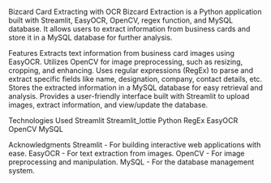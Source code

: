 Bizcard Card Extracting with OCR
Bizcard Extraction is a Python application built with Streamlit, EasyOCR, OpenCV, regex function, and MySQL database. It allows users to extract information from business cards and store it in a MySQL database for further analysis.

Features
Extracts text information from business card images using EasyOCR.
Utilizes OpenCV for image preprocessing, such as resizing, cropping, and enhancing.
Uses regular expressions (RegEx) to parse and extract specific fields like name, designation, company, contact details, etc.
Stores the extracted information in a MySQL database for easy retrieval and analysis.
Provides a user-friendly interface built with Streamlit to upload images, extract information, and view/update the database.

Technologies Used
Streamlit
Streamlit_lottie
Python
RegEx
EasyOCR
OpenCV
MySQL

Acknowledgments
Streamlit - For building interactive web applications with ease.
EasyOCR - For text extraction from images.
OpenCV - For image preprocessing and manipulation.
MySQL - For the database management system.

